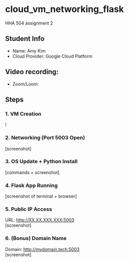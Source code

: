 # cloud_vm_networking_flask
HHA 504 assignment 2

## Student Info
- Name:  Amy Kim
- Cloud Provider: Google Cloud Platform

## Video recording: 
- Zoom/Loom: 

## Steps
### 1. VM Creation
!

### 2. Networking (Port 5003 Open)
[screenshot]

### 3. OS Update + Python Install
[commands + screenshot]

### 4. Flask App Running
[screenshot of terminal + browser]

### 5. Public IP Access
URL: http://XX.XX.XXX.XXX:5003  
[screenshot]

### 6. (Bonus) Domain Name
Domain: http://mydomain.tech:5003  
[screenshot]